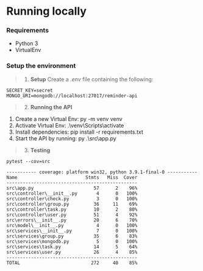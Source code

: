 # Running locally

### Requirements  
- Python 3
- VirtualEnv

### Setup the environment

> 1. **Setup**
Create a *.env* file containing the following:

```
SECRET_KEY=secret
MONGO_URI=mongodb://localhost:27017/reminder-api
```

> 2. **Running the API**

1. Create a new Virtual Env: py -m venv venv
2. Activate Virtual Env: .\venv\Scripts\activate
2. Install dependencies: pip install -r requirements.txt
3. Start the API by running: py .\src\app.py

> 3. **Testing**

```
pytest --cov=src

----------- coverage: platform win32, python 3.9.1-final-0 -----------
Name                         Stmts   Miss  Cover
------------------------------------------------
src\app.py                      57      2    96%
src\controller\__init__.py       4      0   100%
src\controller\check.py          3      0   100%
src\controller\group.py         36     11    69%
src\controller\task.py          10      2    80%
src\controller\user.py          51      4    92%
src\errors\__init__.py          20      6    70%
src\model\__init__.py            4      0   100%
src\services\__init__.py         7      0   100%
src\services\group.py           35      6    83%
src\services\mongodb.py          5      0   100%
src\services\task.py            14      5    64%
src\services\user.py            26      4    85%
------------------------------------------------
TOTAL                          272     40    85%
```